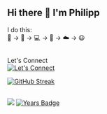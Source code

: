 ## Hi there 👋 I'm Philipp

I do this:<br>
:floppy_disk: -> :dvd: -> :computer: -> :iphone: -> :cloud: -> :smiley:<br>
<!--
:floppy_disk: :point_right: :dvd: :point_right: :computer: :point_right: :iphone: :point_right: :cloud: :point_right: :smiley:<br>
-->
##

Let's Connect<br>
[![Let's Connect](https://img.shields.io/badge/LinkedIn-0077B5?style=for-the-badge&logo=linkedin&logoColor=white)](https://www.linkedin.com/in/philippaffolter)

<!--
<img src="https://platform.linkedin.com/badges/js/profile.js" async defer type="text/javascript" />
<img src="https://platform.linkedin.com/badges/js/profile.js" async defer type="text/javascript">
<div class="badge-base LI-profile-badge" data-locale="en_US" data-size="medium" data-theme="light" data-type="VERTICAL" data-vanity="philippaffolter" data-version="v1"><a class="badge-base__link LI-simple-link" href="https://no.linkedin.com/in/philippaffolter?trk=profile-badge">Philipp Affolter</a></div>" />
              

[![Philipp's GitHub stats](https://github-readme-stats.vercel.app/api?username=philippaffolter&count_private=true&show_icons=true&theme=dark)](https://github.com/anuraghazra/github-readme-stats)
-->

[![GitHub Streak](https://github-readme-streak-stats.herokuapp.com/?user=philippaffolter&theme=github-dark)](https://git.io/streak-stats)
##
![](https://komarev.com/ghpvc/?username=philippaffolter)  [![Years Badge](https://badges.pufler.dev/years/philippaffolter)](https://badges.pufler.dev)


<!--

**philippaffolter/philippaffolter** is a ✨ _special_ ✨ repository because its `README.md` (this file) appears on your GitHub profile.

Here are some ideas to get you started:

- 🔭 I’m currently working on ...
- 🌱 I’m currently learning ...
- 👯 I’m looking to collaborate on ...
- 🤔 I’m looking for help with ...
- 💬 Ask me about ...
- 📫 How to reach me: ...
- 😄 Pronouns: ...
- ⚡ Fun fact: ...
-->
